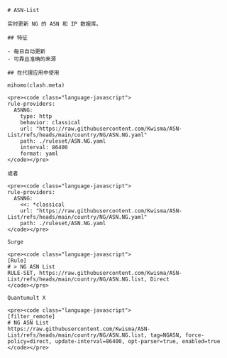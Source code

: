
    # ASN-List
    
    实时更新 NG 的 ASN 和 IP 数据库。
    
    ## 特征
    
    - 每日自动更新
    - 可靠且准确的来源
    
    ## 在代理应用中使用
    
    mihomo(clash.meta)
   
    <pre><code class="language-javascript">
    rule-providers:
      ASNNG:
        type: http
        behavior: classical
        url: "https://raw.githubusercontent.com/Kwisma/ASN-List/refs/heads/main/country/NG/ASN.NG.yaml"
        path: ./ruleset/ASN.NG.yaml
        interval: 86400
        format: yaml
    </code></pre>

    或者

    <pre><code class="language-javascript">
    rule-providers:
      ASNNG:
        <<: *classical
        url: "https://raw.githubusercontent.com/Kwisma/ASN-List/refs/heads/main/country/NG/ASN.NG.yaml"
        path: ./ruleset/ASN.NG.yaml
    </code></pre>
    
    Surge
    
    <pre><code class="language-javascript">
    [Rule]
    # > NG ASN List
    RULE-SET, https://raw.githubusercontent.com/Kwisma/ASN-List/refs/heads/main/country/NG/ASN.NG.list, Direct
    </code></pre>
    
    Quantumult X
    
    <pre><code class="language-javascript">
    [filter_remote]
    # NG ASN List
    https://raw.githubusercontent.com/Kwisma/ASN-List/refs/heads/main/country/NG/ASN.NG.list, tag=NGASN, force-policy=direct, update-interval=86400, opt-parser=true, enabled=true
    </code></pre>
    